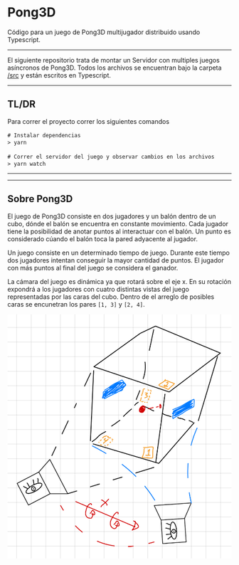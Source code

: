 # Pong3D
Código para un juego de Pong3D multijugador distribuido usando Typescript.

---

El siguiente repositorio trata de montar un Servidor con multiples juegos asíncronos de Pong3D. Todos los archivos se encuentran bajo la carpeta [/src](./src) y están escritos en Typescript.

---

## TL/DR
Para correr el proyecto correr los siguientes comandos  

```console
# Instalar dependencias
> yarn

# Correr el servidor del juego y observar cambios en los archivos
> yarn watch
```

---
---

## Sobre Pong3D  

El juego de Pong3D consiste en dos jugadores y un balón dentro de un cubo, dónde el balón se encuentra en constante movimiento. Cada jugador tiene la posibilidad de anotar puntos al interactuar con el balón. Un punto es considerado cúando el balón toca la pared adyacente al jugador.

Un juego consiste en un determinado tiempo de juego. Durante este tiempo dos jugadores intentan conseguir la mayor cantidad de puntos. El jugador con más puntos al final del juego se considera el ganador.

La cámara del juego es dinámica ya que rotará sobre el eje x. En su rotación expondrá a los jugadores con cuatro distintas vistas del juego representadas por las caras del cubo. Dentro de el arreglo de posibles caras se encunetran los pares `[1, 3]` y `[2, 4]`.  

![Representación de camaras y el juego](./assets/camara-juego.jpeg)  
